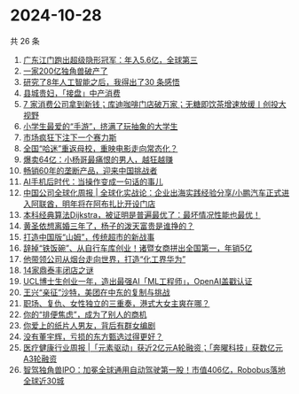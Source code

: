 # 2024-10-28

共 26 条

<!-- BEGIN 36KR -->
<!-- 最后更新时间 2024-10-28 06:01:19 +0800 -->
1. [广东江门跑出超级隐形冠军：年入5.6亿，全球第三](https://36kr.com/p/3009259843101955)
1. [一家200亿独角兽破产了](https://36kr.com/p/3010410607568392)
1. [研究了8年人工智能之后，我得出了30 条感悟](https://36kr.com/p/3005947105583360)
1. [县城贵妇，「接盘」中产消费](https://36kr.com/p/3010054934455813)
1. [7 家消费公司拿到新钱；库迪咖啡门店破万家；无糖即饮茶增速放缓丨创投大视野](https://36kr.com/p/3008949064132097)
1. [小学生最爱的“手游”，挤满了玩抽象的大学生](https://36kr.com/p/3008901585429761)
1. [市场疯狂下注下一个赛力斯](https://36kr.com/p/3010433258775812)
1. [全国“哈迷”重返母校，重映电影走向常态化？](https://36kr.com/p/3010261259904521)
1. [爆卖64亿：小杨哥最痛恨的男人，越狂越赚](https://36kr.com/p/3008878403823104)
1. [畅销60年的垄断产品，迎来中国挑战者](https://36kr.com/p/3009998470472964)
1. [AI手机后时代：当操作变成一句话的事儿](https://36kr.com/p/3008801421813001)
1. [中国公司全球化周报 | 全球化实战论：企业出海实践经验分享/小鹏汽车正式进入阿联酋，明年将在阿布扎比开设门店](https://36kr.com/p/3008834354488585)
1. [本科经典算法Dijkstra，被证明是普遍最优了：最坏情况性能也最优！](https://36kr.com/p/3010282055443718)
1. [黄圣依想离婚三年了，杨子的泼天富贵是谁挣的？](https://36kr.com/p/3010057710400388)
1. [打造中国版“山姆”，传统超市的新战事](https://36kr.com/p/3009485161506048)
1. [辞掉“铁饭碗”、从自行车库创业！诸暨女商拼出全国第一，年销5亿](https://36kr.com/p/3009351646209539)
1. [他带领公司从烟台走向世界，打造“化工界华为”](https://36kr.com/p/3008854678267140)
1. [14家鼎泰丰闭店之谜](https://36kr.com/p/3008790742984195)
1. [UCL博士生创业一年，造出最强AI「ML工程师」，OpenAI盖戳认证](https://36kr.com/p/3008834373887490)
1. [王兴“亲征”沙特，美团在中东的复制与挑战](https://36kr.com/p/3009118862468613)
1. [职场、复仇、女性独立的三重奏，港式大女主爽在哪？](https://36kr.com/p/3009190773597701)
1. [你的“排便焦虑”，成为了别人的商机](https://36kr.com/p/3009222488040706)
1. [你爱上的纸片人男友，背后有群女编剧](https://36kr.com/p/3008646495413761)
1. [没有董宇辉，亏损的东方甄选过得更好？](https://36kr.com/p/3008835321538057)
1. [医疗健康行业周报 |「元素驱动」获近2亿元A轮融资；「奔曜科技」获数亿元A3轮融资](https://36kr.com/p/3010779969529092)
1. [智驾独角兽IPO：加冕全球通用自动驾驶第一股！市值406亿，Robobus落地全球近30城](https://36kr.com/p/3009108740187396)
<!-- END 36KR -->
